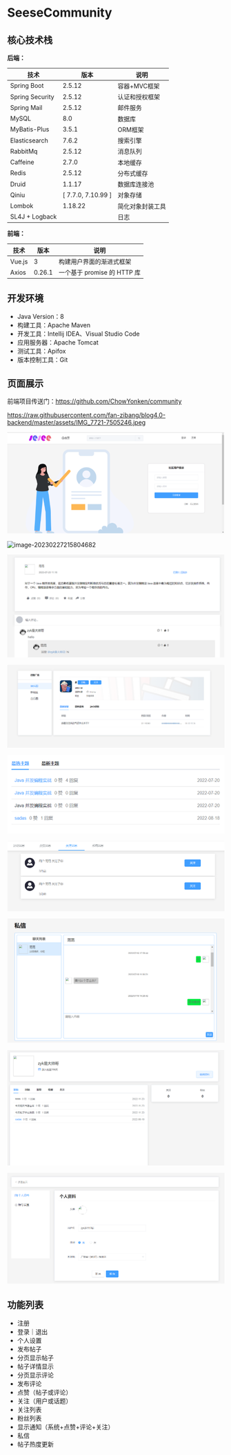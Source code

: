 # SeeseCommunity

## 核心技术栈

**后端：**

| 技术            | 版本   | 说明             |
| --------------- | ------ | ---------------- |
| Spring Boot     | 2.5.12  | 容器+MVC框架     |
| Spring Security | 2.5.12 | 认证和授权框架   |
| Spring Mail     | 2.5.12       | 邮件服务         |
| MySQL           | 8.0    | 数据库           |
| MyBatis-Plus    | 3.5.1  | ORM框架          |
| Elasticsearch   | 7.6.2  | 搜索引擎         |
| RabbitMq        | 2.5.12 | 消息队列         |
| Caffeine        | 2.7.0       | 本地缓存         |
| Redis           | 2.5.12    | 分布式缓存       |
| Druid           | 1.1.17 | 数据库连接池     |
| Qiniu             | [ 7.7.0, 7.10.99 ]  | 对象存储         |
| Lombok          | 1.18.22 | 简化对象封装工具 |
| SL4J + Logback  |        | 日志             |



**前端：**

| 技术   | 版本   | 说明                        |
| ------ | ------ | --------------------------- |
| Vue.js | 3      | 构建用户界面的渐进式框架    |
| Axios  | 0.26.1 | 一个基于 promise 的 HTTP 库 |



## 开发环境

- Java Version：8
- 构建工具：Apache Maven
- 开发工具：Intellij IDEA、Visual Studio Code
- 应用服务器：Apache Tomcat
- 测试工具：Apifox
- 版本控制工具：Git



## 页面展示

前端项目传送门：https://github.com/ChowYonken/community

https://raw.githubusercontent.com/fan-zibang/blog4.0-backend/master/assets/IMG_7721-7505246.jpeg

![image-20230227215741531](https://raw.githubusercontent.com/fan-zibang/SeSeeCommunity/master/assets/image-20230227215741531.png)

![image-20230227215804682](/Users/BrantleyFan/JavaProject/Community/assets/image-20230227215804682.png)

![image-20230227215818760](https://raw.githubusercontent.com/fan-zibang/SeSeeCommunity/master/assets/image-20230227215818760.png)

![image-20230227215826246](https://raw.githubusercontent.com/fan-zibang/SeSeeCommunity/master/assets/image-20230227215826246.png)

![image-20230227215839069](https://raw.githubusercontent.com/fan-zibang/SeSeeCommunity/master/assets/image-20230227215839069.png)

![image-20230227215850745](https://raw.githubusercontent.com/fan-zibang/SeSeeCommunity/master/assets/image-20230227215850745.png)

![image-20230227215855890](https://raw.githubusercontent.com/fan-zibang/SeSeeCommunity/master/assets/image-20230227215855890.png)

![image-20230227215902107](https://raw.githubusercontent.com/fan-zibang/SeSeeCommunity/master/assets/image-20230227215902107.png)

![image-20230227215919162](https://raw.githubusercontent.com/fan-zibang/SeSeeCommunity/master/assets/image-20230227215919162.png)





## 功能列表

- 注册
- 登录｜退出
- 个人设置
- 发布帖子
- 分页显示帖子
- 帖子详情显示
- 分页显示评论
- 发布评论
- 点赞（帖子或评论）
- 关注（用户或话题）
- 关注列表
- 粉丝列表
- 显示通知（系统+点赞+评论+关注）
- 私信
- 帖子热度更新



